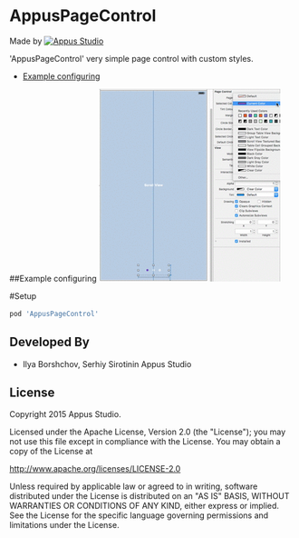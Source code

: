 AppusPageControl
=====================

Made by [![Appus Studio](https://github.com/appus-studio/Appus-Splash/blob/master/image/logo.png)](http://appus.pro)

'AppusPageControl' very simple page control with custom styles.

* [Example configuring](#example-configuring)

##Example configuring
![](Resourse/config_example.gif)

#Setup
```Ruby
pod 'AppusPageControl'
```

Developed By
------------

* Ilya Borshchov, Serhiy Sirotinin Appus Studio

License
--------

Copyright 2015 Appus Studio.

Licensed under the Apache License, Version 2.0 (the "License");
you may not use this file except in compliance with the License.
You may obtain a copy of the License at

http://www.apache.org/licenses/LICENSE-2.0

Unless required by applicable law or agreed to in writing, software
distributed under the License is distributed on an "AS IS" BASIS,
WITHOUT WARRANTIES OR CONDITIONS OF ANY KIND, either express or implied.
See the License for the specific language governing permissions and
limitations under the License.
